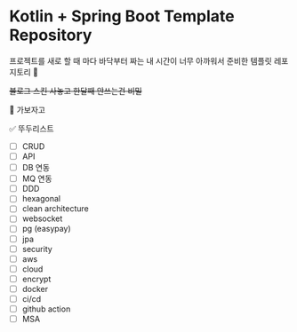# Kotlin + Spring Boot Template Repository

프로젝트를 새로 할 때 마다 바닥부터 짜는 내 시간이 너무 아까워서 준비한 템플릿 레포지토리 🥲

~~블로그 스킨 사놓고 한달째 안쓰는건 비밀~~
 
🚀 가보자고

✅ 뚜두리스트
- [ ] CRUD
- [ ] API
- [ ] DB 연동
- [ ] MQ 연동
- [ ] DDD
- [ ] hexagonal
- [ ] clean architecture
- [ ] websocket
- [ ] pg (easypay)
- [ ] jpa
- [ ] security
- [ ] aws
- [ ] cloud
- [ ] encrypt
- [ ] docker
- [ ] ci/cd
- [ ] github action
- [ ] MSA
